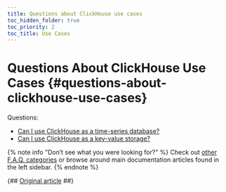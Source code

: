 ```yaml
---
title: Questions about ClickHouse use cases
toc_hidden_folder: true
toc_priority: 2
toc_title: Use Cases
---
```


# Questions About ClickHouse Use Cases {#questions-about-clickhouse-use-cases}

Questions:

-   [Can I use ClickHouse as a time-series database?](../../faq/use-cases/time-series.md)
-   [Can I use ClickHouse as a key-value storage?](../../faq/use-cases/key-value.md)

{% note info "Don’t see what you were looking for?" %}
    Check out [other F.A.Q. categories](../../faq/index.md) or browse around main documentation articles found in the left sidebar.
{% endnote %}

{## [Original article](https://clickhouse.tech/docs/en/faq/use-cases/) ##}
